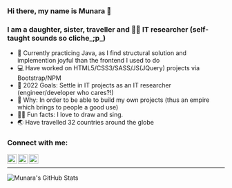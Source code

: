 ### Hi there, my name is Munara 👋

### I am a daughter, sister, traveller and 🕵️‍♀️ IT researcher (self-taught sounds so cliche_;p_) 

- 🌱 Currently practicing Java, as I find structural solution and implemention joyful than the frontend I used to do
- :computer: Have worked on HTML5/CSS3/SASS/JS(JQuery) projects via Bootstrap/NPM
- 🔭 2022 Goals: Settle in IT projects as an IT researcher (engineer/developer who cares?!)
- 👊 Why: In order to be able to build my own projects (thus an empire which brings to people a good use)
- 👩‍🎤 Fun facts: I love to draw and sing.
- :earth_asia: Have travelled 32 countries around the globe

### Connect with me:

[<img align="left" alt="Munara | Github" width="22px" src="https://cdn.jsdelivr.net/npm/simple-icons@3.12.4/icons/github.svg">](https://github.com/naraomur)
[<img align="left" alt="Munara | Instagram" width="22px" src="https://cdn.jsdelivr.net/npm/simple-icons@v3/icons/instagram.svg">](https://www.instagram.com/naraomur/)
[<img align="left" alt="Munara | WhatsApp" width="22px" src="https://cdn.jsdelivr.net/npm/simple-icons@3.12.4/icons/whatsapp.svg">](https://wa.me/4747732645)

<br/>

---
<img align="left" alt="Munara's GitHub Stats" src="https://github-readme-stats.vercel.app/api?username=Munara&show_icons=true&hide_border=true"/>


